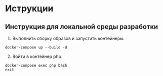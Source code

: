 # Иструкции

## Инструкция для локальной среды разработки

1. Выполнить сборку образов и запустить контейнеры.
````
docker-compose up --build -d
````

2. Войти в контейнер php.
````
docker-compose exec php bash
exit
````